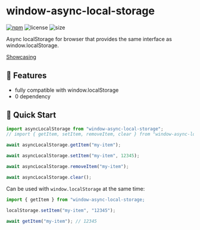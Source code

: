 # window-async-local-storage

[![npm](https://img.shields.io/npm/v/window-async-local-storage.svg)](https://www.npmjs.com/package/window-async-local-storage)
![license](https://img.shields.io/npm/l/window-async-local-storage.svg)
![size](https://img.shields.io/github/repo-size/yinyanfr/window-async-local-storage)

Async localStorage for browser that provides the same interface as window.localStorage.

[Showcasing](https://yinyanfr.github.io/window-async-local-storage/)

## :star2: Features

- fully compatible with window.localStorage
- 0 dependency

## :green_book: Quick Start

```js
import asyncLocalStorage from "window-async-local-storage";
// import { getItem, setItem, removeItem, clear } from "window-async-local-storage";

await asyncLocalStorage.getItem("my-item");

await asyncLocalStorage.setItem("my-item", 12345);

await asyncLocalStorage.removeItem("my-item");

await asyncLocalStorage.clear();
```

Can be used with `window.localStorage` at the same time:

```js
import { getItem } from "window-async-local-storage;

localStorage.setItem("my-item", "12345");

await getItem("my-item"); // 12345
```
